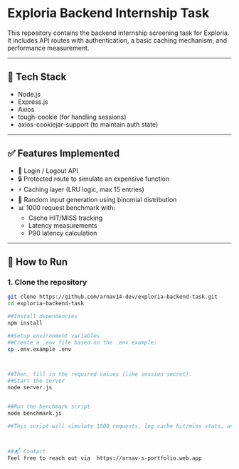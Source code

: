 # Exploria Backend Internship Task

This repository contains the backend internship screening task for Exploria. It includes API routes with authentication, a basic caching mechanism, and performance measurement.

---

## 🔧 Tech Stack

- Node.js
- Express.js
- Axios
- tough-cookie (for handling sessions)
- axios-cookiejar-support (to maintain auth state)

---

## ✅ Features Implemented

- 🔐 Login / Logout API
- 🔒 Protected route to simulate an expensive function
- ⚡ Caching layer (LRU logic, max 15 entries)
- 🎲 Random input generation using binomial distribution
- 📊 1000 request benchmark with:
  - Cache HIT/MISS tracking
  - Latency measurements
  - P90 latency calculation

---

## 🚀 How to Run

### 1. Clone the repository

```bash
git clone https://github.com/arnav14-dev/exploria-backend-task.git
cd exploria-backend-task

##Install dependencies
npm install

##Setup environment variables
##Create a .env file based on the .env.example:
cp .env.example .env



##Then, fill in the required values (like session secret).
##Start the server
node server.js


##Run the benchmark script
node benchmark.js

##This script will simulate 1000 requests, log cache hit/miss stats, and calculate latency metrics.



##📬 Contact
Feel free to reach out via  https://arnav-s-portfolio.web.app